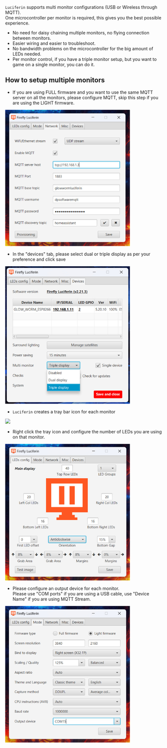 
`Luciferin` supports multi monitor configurations (USB or Wireless through MQTT).  
One microcontroller per monitor is required, this gives you the best possible experience.
- No need for daisy chaining multiple monitors, no flying connection between monitors.
- Easier wiring and easier to troubleshoot.
- No bandwidth problems on the microcontroller for the big amount of LEDs needed.
- Per monitor control, if you have a triple monitor setup, but you want to game on a single monitor, you can do it.

## How to setup multiple monitors

- If you are using FULL firmware and you want to use the same MQTT server on all the monitors, please configure MQTT, skip this step if you are using the LIGHT firmware.
<img width="400" src="https://github.com/sblantipodi/firefly_luciferin/blob/dynamic_gpio/data/img/multi_display/multimonitor_1.jpg?raw=true">  
  
- In the "devices" tab, please select dual or triple display as per your preference and click save
<img width="400" src="https://github.com/sblantipodi/firefly_luciferin/blob/dynamic_gpio/data/img/multi_display/multimonitor_3.jpg?raw=true">   
  
- `Luciferin` creates a tray bar icon for each monitor
<img width="100" src="https://github.com/sblantipodi/firefly_luciferin/blob/dynamic_gpio/data/img/multi_display/triple_monitor_tray_grey.jpg?raw=true">  

- Right click the tray icon and configure the number of LEDs you are using on that monitor. 
<img width="400" src="https://github.com/sblantipodi/firefly_luciferin/blob/dynamic_gpio/data/img/multi_display/multimonitor_7.jpg?raw=true">  

- Please configure an output device for each monitor.  
Please use "COM ports" if you are using a USB cable, use "Device Name" if you are using MQTT Stream.
<img width="400" src="https://github.com/sblantipodi/firefly_luciferin/blob/dynamic_gpio/data/img/multi_display/multimonitor_6.jpg?raw=true">  
